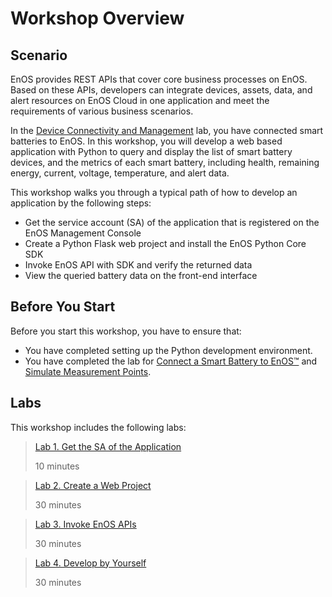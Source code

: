 # Workshop Overview

## Scenario

EnOS provides REST APIs that cover core business processes on EnOS. Based on these APIs, developers can integrate devices, assets, data, and alert resources on EnOS Cloud in one application and meet the requirements of various business scenarios.

In the [Device Connectivity and Management](../../2_Device_Connectivity_Management/lab_tutorial/302-1_connecting_device_to_EnOS_cloud_python.md) lab, you have connected smart batteries to EnOS. In this workshop, you will develop a web based application with Python to query and display the list of smart battery devices, and the metrics of each smart battery, including health, remaining energy, current, voltage, temperature, and alert data. 

This workshop walks you through a typical path of how to develop an application by the following steps:

- Get the service account (SA) of the application that is registered on the EnOS Management Console
- Create a Python Flask web project and install the EnOS Python Core SDK
- Invoke EnOS API with SDK and verify the returned data
- View the queried battery data on the front-end interface

## Before You Start

Before you start this workshop, you have to ensure that:

- You have completed setting up the Python development environment.
- You have completed the lab for [Connect a Smart Battery to EnOS™](../../2_Device_Connectivity_Management/lab_tutorial/302-1_connecting_device_to_EnOS_cloud_python.md) and [Simulate Measurement Points](../../2_Device_Connectivity_Management/lab_tutorial/302-2_simulating_measure_points.md).

## Labs

This workshop includes the following labs:

> [Lab 1. Get the SA of the Application](getting_app_sa.md)
>
> 10 minutes

> [Lab 2. Create a Web Project](creating_web_project.md)
>
> 30 minutes

> [Lab 3. Invoke EnOS APIs](invoking_api_python.md)
>
> 30 minutes

> [Lab 4. Develop by Yourself](developing_by_yourself_python.md)
>
> 30 minutes

